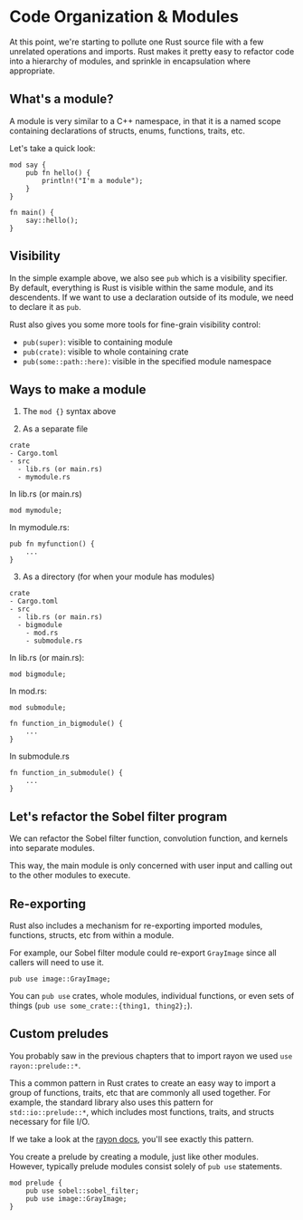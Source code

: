 # Code Organization & Modules
At this point, we're starting to pollute one Rust source file with a few unrelated operations and imports. Rust makes it pretty easy to refactor code into a hierarchy of modules, and sprinkle in encapsulation where appropriate.

## What's a module?
A module is very similar to a C++ namespace, in that it is a named scope containing declarations of structs, enums, functions, traits, etc.

Let's take a quick look:

```rust,editable
mod say {
    pub fn hello() {
        println!("I'm a module");
    }
}

fn main() {
    say::hello();
}
```

## Visibility

In the simple example above, we also see `pub` which is a visibility specifier. By default, everything is Rust is visible within the same module, and its descendents. If we want to use a declaration outside of its module, we need to declare it as `pub`.

Rust also gives you some more tools for fine-grain visibility control:

- `pub(super)`: visible to containing module
- `pub(crate)`: visible to whole containing crate
- `pub(some::path::here)`: visible in the specified module namespace

## Ways to make a module
1. The `mod {}` syntax above

2. As a separate file

```ignore
crate
- Cargo.toml
- src
  - lib.rs (or main.rs)
  - mymodule.rs
```

In lib.rs (or main.rs)
```rust,ignore
mod mymodule;
```

In mymodule.rs:
```rust,ignore
pub fn myfunction() {
    ...
}
```

3. As a directory (for when your module has modules)

```ignore
crate
- Cargo.toml
- src
  - lib.rs (or main.rs)
  - bigmodule
    - mod.rs
    - submodule.rs
```

In lib.rs (or main.rs):
```rust,ignore
mod bigmodule;
```

In mod.rs:
```rust,ignore
mod submodule;

fn function_in_bigmodule() {
    ...
}
```

In submodule.rs
```rust,ignore
fn function_in_submodule() {
    ...
}
```

## Let's refactor the Sobel filter program
We can refactor the Sobel filter function, convolution function, and kernels into separate modules.

This way, the main module is only concerned with user input and calling out to the other modules to execute.

## Re-exporting
Rust also includes a mechanism for re-exporting imported modules, functions, structs, etc from within a module.

For example, our Sobel filter module could re-export `GrayImage` since all callers will need to use it.

```rust,ignore
pub use image::GrayImage;
```

You can `pub use` crates, whole modules, individual functions, or even sets of things (`pub use some_crate::{thing1, thing2};`).

## Custom preludes
You probably saw in the previous chapters that to import rayon we used `use rayon::prelude::*`.

This a common pattern in Rust crates to create an easy way to import a group of functions, traits, etc that are commonly all used together. For example, the standard library also uses this pattern for `std::io::prelude::*`, which includes most functions, traits, and structs necessary for file I/O.

If we take a look at the [rayon docs](https://docs.rs/rayon/1.1.0/rayon/prelude/index.html), you'll see exactly this pattern.

You create a prelude by creating a module, just like other modules. However, typically prelude modules consist solely of `pub use` statements.

```rust,ignore
mod prelude {
    pub use sobel::sobel_filter;
    pub use image::GrayImage;
}
```